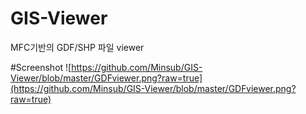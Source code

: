 # GIS-Viewer

MFC기반의 GDF/SHP 파일 viewer

#Screenshot
![https://github.com/Minsub/GIS-Viewer/blob/master/GDFviewer.png?raw=true](https://github.com/Minsub/GIS-Viewer/blob/master/GDFviewer.png?raw=true)
